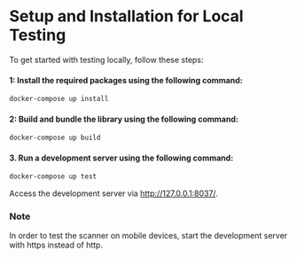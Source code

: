 # Setup and Installation for Local Testing
To get started with testing locally, follow these steps:

#### 1: Install the required packages using the following command:

```sh
docker-compose up install
```

#### 2: Build and bundle the library using the following command:

```sh
docker-compose up build
```

#### 3. Run a development server using the following command:

```sh
docker-compose up test
```

Access the development server via http://127.0.0.1:8037/.

### Note
In order to test the scanner on mobile devices, start the development server with https instead of http.
